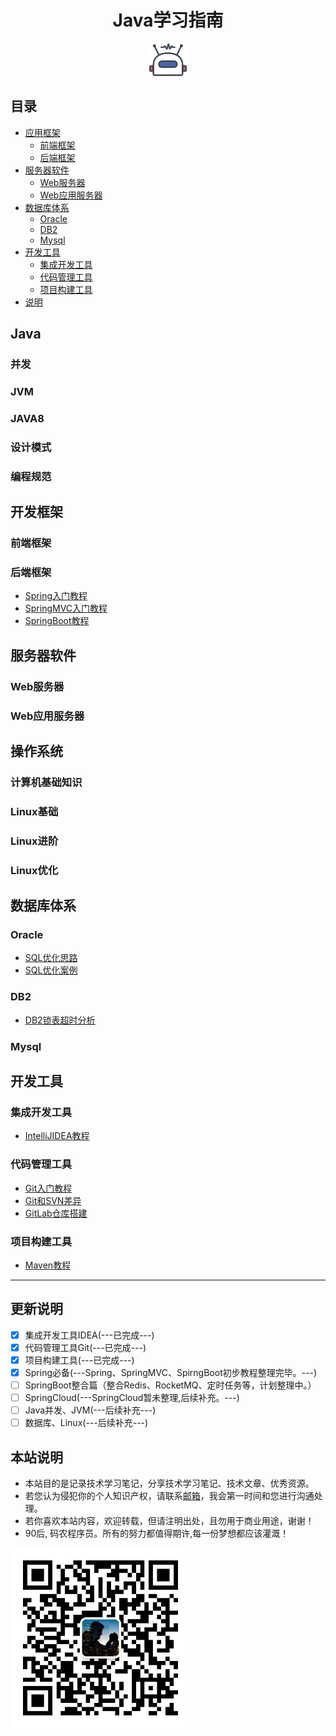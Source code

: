 <h1 align="center">Java学习指南</h1>
 <p align="center">
<a href="https://ysshao.cn/Notes/#/" target="_self">
	<img src="resource/image/robot.svg" width="60"/>
</a>
</p>

## 目录

- [应用框架](#应用框架)
    - [前端框架](#前端框架)
    - [后端框架](#后端框架)
- [服务器软件](#服务器软件)
    - [Web服务器](#Web服务器)
    - [Web应用服务器](#Web应用服务器)
- [数据库体系](#数据库)
    - [Oracle](#Oracle)
    - [DB2](#DB2)
    - [Mysql](#Mysql) 
- [开发工具](#开发工具)
    - [集成开发工具](#集成开发工具)
    - [代码管理工具](#代码管理工具)
    - [项目构建工具](#项目构建工具)
- [说明](#说明)

## Java

### 并发

### JVM

### JAVA8

### 设计模式

### 编程规范

## 开发框架

### 前端框架

### 后端框架

 * [Spring入门教程](ysshao/frameworkdoc/Spring入门教程.md)
 * [SpringMVC入门教程](ysshao/frameworkdoc/SpringMVC入门教程.md)
 * [SpringBoot教程](ysshao/frameworkdoc/SpringBoot教程.md)


## 服务器软件

### Web服务器

### Web应用服务器

## 操作系统

### 计算机基础知识

### Linux基础

### Linux进阶

### Linux优化

## 数据库体系

### Oracle
 * [SQL优化思路](ysshao/dbdoc/SQL优化思路.md)
 * [SQL优化案例](ysshao/dbdoc/SQL优化案例.md)
### DB2
 * [DB2锁表超时分析](ysshao/dbdoc/DB2锁表超时分析.md)
### Mysql

## 开发工具

### 集成开发工具
 * [IntelliJIDEA教程](ysshao/tooldoc/IntelliJIDEA教程.md)

### 代码管理工具
* [Git入门教程](ysshao/tooldoc/Git入门教程.md)
* [Git和SVN差异](ysshao/tooldoc/Git和SVN差异对比.md)
* [GitLab仓库搭建](ysshao/tooldoc/GitLab环境搭建.md)

### 项目构建工具
* [Maven教程](ysshao/tooldoc/Maven教程.md)

***

## 更新说明

- [x] 集成开发工具IDEA(---已完成---)
- [x] 代码管理工具Git(---已完成---)
- [x] 项目构建工具(---已完成---)
- [x] Spring必备(---Spring、SpringMVC、SpirngBoot初步教程整理完毕。---)
- [ ] SpringBoot整合篇（整合Redis、RocketMQ、定时任务等，计划整理中。）
- [ ] SpringCloud(---SpringCloud暂未整理,后续补充。---)
- [ ] Java并发、JVM(---后续补充---)
- [ ] 数据库、Linux(---后续补充---)

## 本站说明

- 本站目的是记录技术学习笔记，分享技术学习笔记、技术文章、优秀资源。
- 若您认为侵犯你的个人知识产权，请联系[邮箱](allenshao9@163.com)，我会第一时间和您进行沟通处理。
- 若你喜欢本站内容，欢迎转载，但请注明出处，且勿用于商业用途，谢谢！
- 90后, 码农程序员。所有的努力都值得期许,每一份梦想都应该灌溉！

<img src="resource/image/wx.jpg" alt="wx" style="zoom:67%;" /> 
